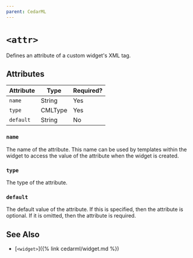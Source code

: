 ```yaml
---
parent: CedarML
---
```

# `<attr>`
Defines an attribute of a custom widget's XML tag.

## Attributes

| Attribute | Type    | Required? |
|-----------|---------|-----------|
| `name`    | String  | Yes       |
| `type`    | CMLType | Yes       |
| `default` | String  | No        |

### `name`
The name of the attribute. This name can be used by templates within the widget
to access the value of the attribute when the widget is created.

### `type`
The type of the attribute.

### `default`
The default value of the attribute. If this is specified, then the attribute is
optional. If it is omitted, then the attribute is required.

## See Also
- [`<widget>`]({% link cedarml/widget.md %})
